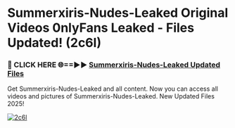 # Summerxiris-Nudes-Leaked Original Videos 0nlyFans Leaked - Files Updated! (2c6l)

<h3>🔴 CLICK HERE 🌐==►► <a href="https://tinyurl.com/4mcuefdz" rel="nofollow">Summerxiris-Nudes-Leaked Updated Files</a></h3>

Get Summerxiris-Nudes-Leaked and all content. Now you can access all videos and pictures of Summerxiris-Nudes-Leaked. New Updated Files 2025!

[![2c6l](https://i.imgur.com/StAQSOY.gif)](https://tinyurl.com/4mcuefdz)
